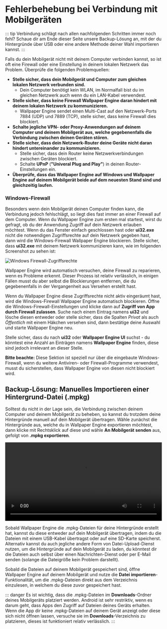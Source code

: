# Fehlerbehebung bei Verbindung mit Mobilgeräten

::: tip
Verbindung schlägt nach allen nachfolgenden Schritten immer noch fehl? Schaue dir am Ende dieser Seite unsere Backup-Lösung an, mit der du Hintergründe über USB oder eine andere Methode deiner Wahl importieren kannst.
:::

Falls du dein Mobilgerät nicht mit deinem Computer verbinden kannst, so ist oft eine Firewall oder eine Einstellung in deinem lokalen Netzwerk das Problem. Überprüfe die folgenden Problemquellen:

* **Stelle sicher, dass dein Mobilgerät und Computer zum gleichen lokalen Netzwerk verbunden sind.**
  * Dein Computer benötigt kein WLAN, im Normalfall bist du im gleichen Netzwerk auch wenn du ein LAN-Kabel verwendest.
* **Stelle sicher, dass keine Firewall Wallpaper Engine daran hindert mit deinem lokalen Netzwerk zu kommunizieren.**
  * Wallpaper Engine sendet einen Multi-Cast auf den Netzwerk-Ports 7884 (UDP) und 7889 (TCP), stelle sicher, dass keine Firewall dies blockiert.
* **Schalte jegliche VPN- oder Proxy-Anwendungen auf deinem Computer und deinem Mobilgerät aus, welche gegebenenfalls die Verbindung zwischen deinen Geräten stören.**
* **Stelle sicher, dass dein Netzwerk-Router deine Geräte nicht daran hindert untereinander zu kommunizieren.**
    * Stelle sicher, dass dein Router keine Netzwerkverbindungen zwischen Geräten blockiert.
    * Schalte **UPnP** (**"Univeral Plug and Play"**) in deinen Router-Einstellungen ein.
* **Überprüfe, dass das Wallpaper Engine auf Windows und Wallpaper Engine auf deinem Mobilgerät beide auf dem neuesten Stand sind und gleichzeitig laufen.**

### Windows-Firewall

Besonders wenn dein Mobilgerät deinen Computer finden kann, die Verbindung jedoch fehlschlägt, so liegt dies fast immer an einer Firewall auf dem Computer. Wenn du Wallpaper Engine zum ersten mal startest, wirst du gefragt, ob du der Anwendung Zugriff auf dein Netzwerk erlauben möchtest. Wenn du das Fenster einfach geschlossen hast oder **ui32.exe** nicht die notwendigen Zugriffsrechte auf dein Netzwerk gegeben hast, dann wird die Windows-Firewall Wallpaper Engine blockieren. Stelle sicher, dass **ui32.exe** mit deinem Netzwerk kommunizieren kann, wie im folgenden Screenshot zu sehen ist:

![Windows Firewall-Zugriffsrechte](/img/faq/windows_defender.png)

Wallpaper Engine wird automatisch versuchen, deine Firewall zu reparieren, wenn es Probleme erkennt. Dieser Prozess ist relativ verlässlich, in einigen Fällen musst du aber selbst die Blockierungen entfernen, die du gegebenenfalls in der Vergangenheit aus Versehen erstellt hast.

Wenn du Wallpaper Engine diese Zugriffsrechte nicht aktiv eingeräumt hast, wird die Windows-Firewall Wallpaper Engine automatisch blockieren. Öffne die Windows-Firewall-Einstellungen und klicke dann auf **Zugriff von App durch Firewall zulassen**. Suche nach einem Eintrag namens **ui32** und lösche diesen entweder oder stelle sicher, dass die Spalten *Privat* als auch *Öffentlich* mit einem Häkchen versehen sind, dann bestätige deine Auswahl und starte Wallpaper Engine neu.

Stelle sicher, dass du nach **ui32** oder **Wallpaper Engine UI** suchst - du könntest eine Anzahl an Einträgen namens **Wallpaper Engine** finden, diese sind jedoch irrelevant an dieser Stelle.

**Bitte beachte:** Diese Sektion ist speziell nur über die eingebaute Windows-Firewall, wenn du weitere Antiviren- oder Firewall-Programme verwendest, musst du sicherstellen, dass Wallpaper Engine von diesen nicht blockiert wird.

## Backup-Lösung: Manuelles Importieren einer Hintergrund-Datei (.mpkg)

Solltest du nicht in der Lage sein, die Verbindung zwischen deinem Computer und deinem Mobilgerät zu beheben, so kannst du trotzdem deine Hintergründe manuell auf dein Mobilgerät übertragen. Wähle zunächst die Hintergründe aus, welche du in Wallpaper Engine exportieren möchtest, dann klicke mit Rechtsklick auf diese und wähle **An Mobilgerät senden** aus, gefolgt von **.mpkg exportieren**.

<video width="100%" controls autoplay loop>
  <source src="/videos/mobile_export.mp4" type="video/mp4">
  Dein Browser unterstützt das Video-Tag nicht.
</video>

Sobald Wallpaper Engine die .mpkg-Dateien für deine Hintergründe erstellt hat, kannst du diese entweder auf dein Mobilgerät übertragen, indem du die Dateien mit einem USB-Kabel übertragst oder auf eine SD-Karte speicherst. Alternativ kannst du auch jegliche andere Form von Datei-Upload-Dienst nutzen, um die Hintergründe auf dein Mobilgerät zu laden, du könntest dir die Dateien auch selbst über einen Nachrichten-Dienst oder per E-Mail senden (solange die Dateigröße kein Problem darstellt).

Sobald die Dateien auf deinem Mobilgerät gespeichert sind, öffne Wallpaper Engine auf deinem Mobilgerät und nutze die **Datei importieren**-Funktionalität, um die .mpkg-Dateien direkt aus dem Verzeichnis einzulesen, in welchem du diese zuvor gespeichert hast.

::: danger
Es ist wichtig, dass die .mpkg-Dateien im **Downloads**-Ordner deines Mobilgeräts platziert werden. Android ist sehr restriktiv, wenn es darum geht, dass Apps den Zugriff auf Dateien deines Geräts erhalten. Wenn die App dir keine .mpkg-Dateien auf deinem Gerät anzeigt oder diese sich nicht öffnen lassen, versuche sie im **Downloads**-Verzeichnis zu platzieren, dieses ist funktioniert relativ verlässlich.
:::